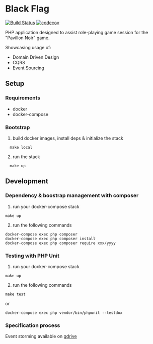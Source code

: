 # Black Flag

[![Build Status](https://travis-ci.org/ludofleury/pavillon-noir.svg?branch=master)](https://travis-ci.org/ludofleury/pavillon-noir) [![codecov](https://codecov.io/gh/ludofleury/pavillon-noir/branch/master/graph/badge.svg)](https://codecov.io/gh/ludofleury/pavillon-noir)

PHP application designed to assist role-playing game session for the "Pavillon Noir" game.

Showcasing usage of:

  - Domain Driven Design
  - CQRS
  - Event Sourcing

## Setup

### Requirements

- docker
- docker-compose

### Bootstrap

1. build docker images, install deps & initialize the stack

```
  make local
```

2. run the stack

```
  make up
```

## Development

### Dependency & boostrap management with composer

1. run your docker-compose stack

```
make up
```

2. run the following commands

```
docker-compose exec php composer 
docker-compose exec php composer install
docker-compose exec php composer require xxx/yyyy
```

### Testing with PHP Unit

1. run your docker-compose stack

```
make up
```

2. run the following commands

```
make test
```

or

```
docker-compose exec php vendor/bin/phpunit --testdox
```


### Specification process

Event storming available on [gdrive](https://docs.google.com/document/d/1Ne8oRaANIvFzSDxvzlruglWoT8TnyzkJl6xL3PJRFkA/edit)
